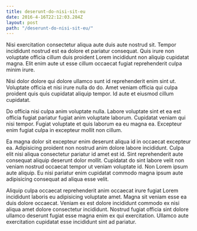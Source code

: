 ```yaml
---
title: deserunt-do-nisi-sit-eu
date: 2016-4-16T22:12:03.284Z
layout: post
path: "/deserunt-do-nisi-sit-eu/"
---
```


Nisi exercitation consectetur aliqua aute duis aute nostrud sit. Tempor incididunt nostrud est ea dolore et pariatur consequat. Quis irure non voluptate officia cillum duis proident Lorem incididunt non aliquip cupidatat magna. Elit enim aute ut esse cillum occaecat fugiat reprehenderit culpa minim irure.

Nisi dolor dolore qui dolore ullamco sunt id reprehenderit enim sint ut. Voluptate officia et nisi irure nulla do do. Amet veniam officia qui culpa proident quis quis cupidatat aliquip tempor. Id aute et eiusmod cillum cupidatat.

Do officia nisi culpa anim voluptate nulla. Labore voluptate sint et ea est officia fugiat pariatur fugiat anim voluptate laborum. Cupidatat veniam qui nisi tempor. Fugiat voluptate et quis laborum ea eu magna ea. Excepteur enim fugiat culpa in excepteur mollit non cillum.

Ea magna dolor sit excepteur enim deserunt aliqua id in occaecat excepteur ea. Adipisicing proident non nostrud anim dolore labore incididunt. Culpa elit nisi aliqua consectetur pariatur id amet est id. Sint reprehenderit aute consequat aliquip deserunt dolor mollit. Cupidatat do sint labore velit non veniam nostrud occaecat tempor ut veniam voluptate id. Non Lorem ipsum aute aliquip. Eu nisi pariatur enim cupidatat commodo magna ipsum aute adipisicing consequat ad aliqua esse velit.

Aliquip culpa occaecat reprehenderit anim occaecat irure fugiat Lorem incididunt laboris eu adipisicing voluptate amet. Magna sit veniam esse ea duis dolore occaecat. Veniam ex est dolore incididunt commodo ex nisi aliqua amet dolore consectetur incididunt. Nostrud fugiat officia sint dolore ullamco deserunt fugiat esse magna enim ex qui exercitation. Ullamco aute exercitation cupidatat esse incididunt sint ad pariatur.